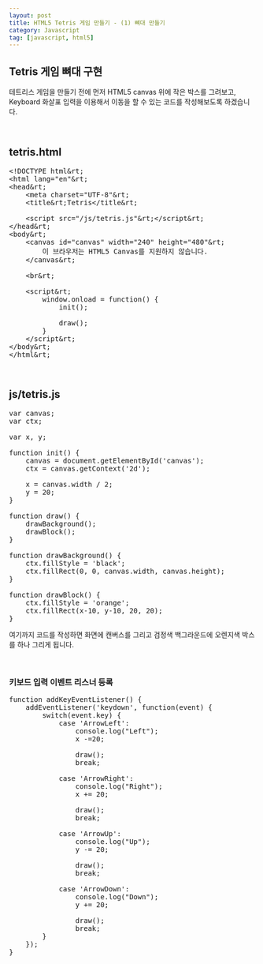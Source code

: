 ```yaml
---
layout: post
title: HTML5 Tetris 게임 만들기 - (1) 뼈대 만들기
category: Javascript
tag: [javascript, html5]
---
```


## Tetris 게임 뼈대 구현

테트리스 게임을 만들기 전에 먼저 HTML5 canvas 위에 작은 박스를 그려보고,
Keyboard 화살표 입력을 이용해서 이동을 할 수 있는 코드를 작성해보도록 하겠습니다.

<br>

## tetris.html

<pre class="prettyprint">
&lt;!DOCTYPE html&rt;
&lt;html lang="en"&rt;
&lt;head&rt;
    &lt;meta charset="UTF-8"&rt;
    &lt;title&rt;Tetris&lt;/title&rt;

    &lt;script src="/js/tetris.js"&rt;&lt;/script&rt;
&lt;/head&rt;
&lt;body&rt;
    &lt;canvas id="canvas" width="240" height="480"&rt;
        이 브라우저는 HTML5 Canvas를 지원하지 않습니다.
    &lt;/canvas&rt;

    &lt;br&rt;

    &lt;script&rt;
        window.onload = function() {
            init();

            draw();
        }
    &lt;/script&rt;
&lt;/body&rt;
&lt;/html&rt;
</pre>

<br>

## js/tetris.js

<pre class="prettyprint">
var canvas;
var ctx;

var x, y;

function init() {
    canvas = document.getElementById('canvas');
    ctx = canvas.getContext('2d');

    x = canvas.width / 2;
    y = 20;
}

function draw() {
    drawBackground();
    drawBlock();
}

function drawBackground() {
    ctx.fillStyle = 'black';
    ctx.fillRect(0, 0, canvas.width, canvas.height);
}

function drawBlock() {
    ctx.fillStyle = 'orange';
    ctx.fillRect(x-10, y-10, 20, 20);
}
</pre>

여기까지 코드를 작성하면 화면에 캔버스를 그리고 검정색 백그라운드에 오렌지색 박스를 하나 그리게 됩니다.

<br>

### 키보드 입력 이벤트 리스너 등록

<pre class="prettyprint">
function addKeyEventListener() {
    addEventListener('keydown', function(event) {
        switch(event.key) {
            case 'ArrowLeft':
                console.log("Left");
                x -=20;

                draw();
                break;

            case 'ArrowRight':
                console.log("Right");
                x += 20;

                draw();
                break;

            case 'ArrowUp':
                console.log("Up");
                y -= 20;

                draw();
                break;

            case 'ArrowDown':
                console.log("Down");
                y += 20;

                draw();
                break;
        }
    });
}
</pre>